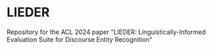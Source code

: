 # LIEDER
Repository for the ACL 2024 paper "LIEDER: Linguistically-Informed Evaluation Suite for Discourse Entity Recognition"
